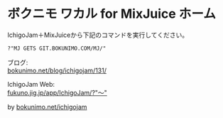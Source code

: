 # ボクニモ ワカル for MixJuice ホーム

IchigoJam＋MixJuiceから下記のコマンドを実行してください。  

```IchigoJam BASIC:
?"MJ GETS GIT.BOKUNIMO.COM/MJ/"
```

ブログ:  
[bokunimo.net/blog/ichigojam/131/](https://bokunimo.net/blog/ichigojam/131/)

IchigoJam Web:  
[fukuno.jig.jp/app/IchigoJam/?"～"](https://fukuno.jig.jp/app/IchigoJam/#new%0A1%3A%3F%22MJ%20GETS%20GIT.BOKUNIMO.COM%2FMJ%2F%22%0Arun%0A)

by [bokunimo.net/ichigojam](https://bokunimo.net/ichigojam)